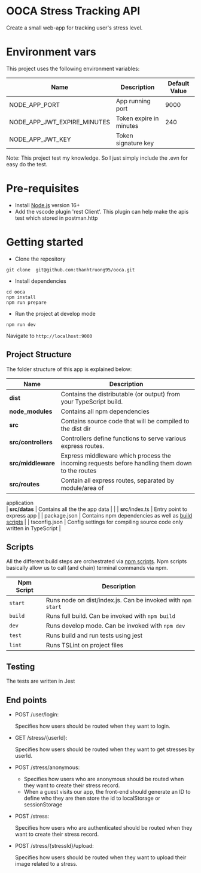 # OOCA Stress Tracking API

Create a small web-app for tracking user's stress level.

# Environment vars

This project uses the following environment variables:

| Name                        | Description             | Default Value |
| --------------------------- | ----------------------- | ------------- |
| NODE_APP_PORT               | App running port        | 9000          |
| NODE_APP_JWT_EXPIRE_MINUTES | Token expire in minutes | 240           |
| NODE_APP_JWT_KEY            | Token signature key     |               |

Note: This project test my knowledge. So I just simply include the .evn for easy do the test.

# Pre-requisites

- Install [Node.js](https://nodejs.org/en/) version 16+
- Add the vscode plugin 'rest Client'. This plugin can help make the apis test which stored in postman.http

# Getting started

- Clone the repository

```
git clone  git@github.com:thanhtruong95/ooca.git
```

- Install dependencies

```
cd ooca
npm install
npm run prepare
```

- Run the project at develop mode

```
npm run dev
```

Navigate to `http://localhost:9000`

## Project Structure

The folder structure of this app is explained below:

| Name                | Description                                                                                    |
| ------------------- | ---------------------------------------------------------------------------------------------- |
| **dist**            | Contains the distributable (or output) from your TypeScript build.                             |
| **node_modules**    | Contains all npm dependencies                                                                  |
| **src**             | Contains source code that will be compiled to the dist dir                                     |
| **src/controllers** | Controllers define functions to serve various express routes.                                  |
| **src/middleware**  | Express middleware which process the incoming requests before handling them down to the routes |
| **src/routes**      | Contain all express routes, separated by module/area of                                        |

application  
| **src/datas** | Contains all the the app data |
|
| **src**/index.ts | Entry point to express app |
| package.json | Contains npm dependencies as well as [build scripts](#what-if-a-library-isnt-on-definitelytyped) |
| tsconfig.json | Config settings for compiling source code only written in TypeScript |

## Scripts

All the different build steps are orchestrated via [npm scripts](https://docs.npmjs.com/misc/scripts).
Npm scripts basically allow us to call (and chain) terminal commands via npm.

| Npm Script | Description                                                 |
| ---------- | ----------------------------------------------------------- |
| `start`    | Runs node on dist/index.js. Can be invoked with `npm start` |
| `build`    | Runs full build. Can be invoked with `npm build`            |
| `dev`      | Runs develop mode. Can be invoked with `npm dev`            |
| `test`     | Runs build and run tests using jest                         |
| `lint`     | Runs TSLint on project files                                |

## Testing

The tests are written in Jest

## End points

- POST /user/login:

  Specifies how users should be routed when they want to login.

- GET /stress/{userId}:

  Specifies how users should be routed when they want to get stresses by userId.

- POST /stress/anonymous:

  - Specifies how users who are anonymous should be routed when they want to create their stress record.
  - When a guest visits our app, the front-end should generate an ID to define who they are then store the id to localStorage or sessionStorage

- POST /stress:

  Specifies how users who are authenticated should be routed when they want to create their stress record.

- POST /stress/{stressId}/upload:

  Specifies how users should be routed when they want to upload their image related to a stress.
